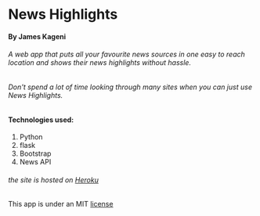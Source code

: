 # News Highlights

#### By James Kageni

###### A web app that puts all your favourite news sources in one easy to reach location and shows their news highlights without hassle. 
###### Don't spend a lot of time looking through many sites when you can just use News Highlights.

#### Technologies used:
1. Python
2. flask
3. Bootstrap
4. News API

###### the site is hosted on [Heroku](https://dashboard.heroku.com/apps/hapa-kule/activity/builds/40d1437b-3618-46eb-9345-fe558c250253)


This app is under an MIT [license](LICENSE)